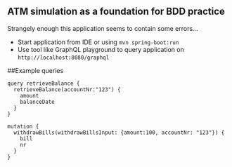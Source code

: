 ## ATM simulation as a foundation for BDD practice
Strangely enough this application seems to contain some errors...

- Start application from IDE or using `mvn spring-boot:run`
- Use tool like GraphQL playground to query application on `http://localhost:8080/graphql`

##Example queries

```
query retrieveBalance {
  retrieveBalance(accountNr:"123") {
    amount
    balanceDate
  }
}

mutation {
  withdrawBills(withdrawBillsInput: {amount:100, accountNr: "123"}) {
    bill
    nr
  }
}
```